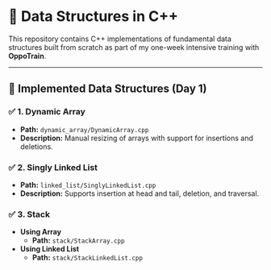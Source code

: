 # 📘 Data Structures in C++

This repository contains C++ implementations of fundamental data structures built from scratch as part of my one-week intensive training with **OppoTrain**.

---

## 🧠 Implemented Data Structures (Day 1)

### ✅ 1. Dynamic Array

- **Path:** `dynamic_array/DynamicArray.cpp`
- **Description:** Manual resizing of arrays with support for insertions and deletions.

### ✅ 2. Singly Linked List

- **Path:** `linked_list/SinglyLinkedList.cpp`
- **Description:** Supports insertion at head and tail, deletion, and traversal.

### ✅ 3. Stack

- **Using Array**
  - **Path:** `stack/StackArray.cpp`
- **Using Linked List**
  - **Path:** `stack/StackLinkedList.cpp`
